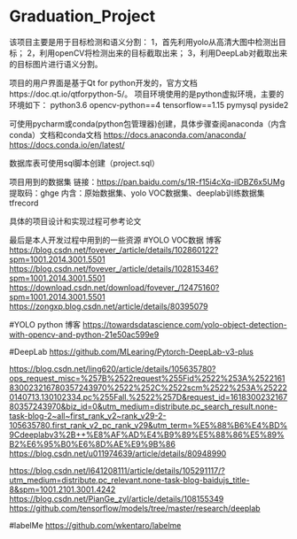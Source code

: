 # Graduation_Project
该项目主要是用于目标检测和语义分割：
1，首先利用yolo从高清大图中检测出目标；
2，利用openCV将检测出来的目标截取出来；
3，利用DeepLab对截取出来的目标图片进行语义分割。

项目的用户界面是基于Qt for python开发的，官方文档https://doc.qt.io/qtforpython-5/。
项目环境使用的是python虚拟环境，主要的环境如下：
python3.6
opencv-python==4
tensorflow==1.15
pymysql
pyside2

可使用pycharm或conda(python包管理器)创建，具体步骤查阅anaconda（内含conda）文档和conda文档
https://docs.anaconda.com/anaconda/
https://docs.conda.io/en/latest/

数据库表可使用sql脚本创建（project.sql）

项目用到的数据集
链接：https://pan.baidu.com/s/1R-f15i4cXq-ilDBZ6x5UMg 
提取码：ghge 
内含：原始数据集、yolo VOC数据集、deeplab训练数据集tfrecord

具体的项目设计和实现过程可参考论文

最后是本人开发过程中用到的一些资源
#YOLO VOC数据 博客
https://blog.csdn.net/fovever_/article/details/102860122?spm=1001.2014.3001.5501
https://blog.csdn.net/fovever_/article/details/102815346?spm=1001.2014.3001.5501
https://download.csdn.net/download/fovever_/12475160?spm=1001.2014.3001.5501
https://zongxp.blog.csdn.net/article/details/80395079

#YOLO python 博客
https://towardsdatascience.com/yolo-object-detection-with-opencv-and-python-21e50ac599e9

#DeepLab
https://github.com/MLearing/Pytorch-DeepLab-v3-plus

https://blog.csdn.net/ling620/article/details/105635780?ops_request_misc=%257B%2522request%255Fid%2522%253A%2522161830023216780357243970%2522%252C%2522scm%2522%253A%252220140713.130102334.pc%255Fall.%2522%257D&request_id=161830023216780357243970&biz_id=0&utm_medium=distribute.pc_search_result.none-task-blog-2~all~first_rank_v2~rank_v29-2-105635780.first_rank_v2_pc_rank_v29&utm_term=%E5%88%B6%E4%BD%9Cdeeplabv3%2B++%E8%AF%AD%E4%B9%89%E5%88%86%E5%89%B2%E6%95%B0%E6%8D%AE%E9%9B%86
https://blog.csdn.net/u011974639/article/details/80948990

https://blog.csdn.net/l641208111/article/details/105291117/?utm_medium=distribute.pc_relevant.none-task-blog-baidujs_title-8&spm=1001.2101.3001.4242
https://blog.csdn.net/PianGe_zyl/article/details/108155349
https://github.com/tensorflow/models/tree/master/research/deeplab


#labelMe
https://github.com/wkentaro/labelme


